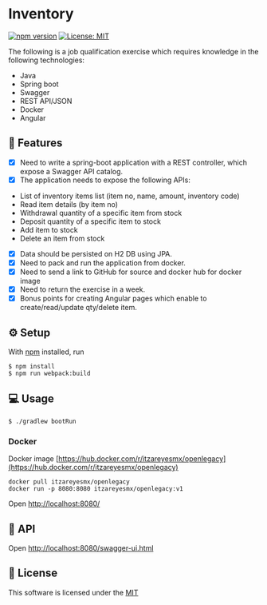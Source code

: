 # Inventory 
[![npm version](https://badge.fury.io/js/npm.svg)](https://badge.fury.io/js/npm)
[![License: MIT](https://img.shields.io/badge/License-MIT-yellow.svg)](https://opensource.org/licenses/MIT)

The following is a job qualification exercise which requires knowledge in the following technologies:

- Java
- Spring boot
- Swagger
- REST API/JSON
- Docker
- Angular 

## :rocket: Features

- [X] Need to write a spring-boot application with a REST controller, which expose a Swagger API catalog.
- [X] The application needs to expose the following APIs:
- List of inventory items list (item no, name, amount, inventory code)
- Read item details (by item no)
- Withdrawal quantity of a specific item from stock
- Deposit quantity of a specific item to stock
- Add item to stock
- Delete an item from stock  
- [X] Data should be persisted on H2 DB using JPA.
- [X] Need to pack and run the application from docker.
- [X] Need to send a link to GitHub for source and docker hub for docker image
- [X] Need to return the exercise in a week.
- [X] Bonus points for creating Angular pages which enable to create/read/update qty/delete item. 

## :gear: Setup

With [npm](https://npmjs.org/) installed, run

```
$ npm install
$ npm run webpack:build
```

## :computer: Usage

```
$ ./gradlew bootRun
```

### Docker

Docker image [https://hub.docker.com/r/itzareyesmx/openlegacy](https://hub.docker.com/r/itzareyesmx/openlegacy)

```
docker pull itzareyesmx/openlegacy
docker run -p 8080:8080 itzareyesmx/openlegacy:v1
```

Open [http://localhost:8080/](http://localhost:8080/)

## :bookmark_tabs: API
Open [http://localhost:8080/swagger-ui.html](http://localhost:8080/swagger-ui.html)

## :page_facing_up: License
This software is licensed under the [MIT](https://github.com/nhn/tui.editor/blob/master/LICENSE)
